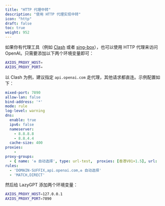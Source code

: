 ```yaml
---
title: "HTTP 代理中转"
description: "使用 HTTP 代理实现中转"
icon: "http"
draft: false
toc: true
weight: 952
---
```


如果你有代理工具（例如 [Clash](https://github.com/Dreamacro/clash) 或者 [sing-box](https://github.com/SagerNet/sing-box)），也可以使用 HTTP 代理来访问 OpenAI。只需要添加以下两个环境变量即可：

```bash
AXIOS_PROXY_HOST=
AXIOS_PROXY_PORT=
```

以 Clash 为例，建议指定 `api.openai.com` 走代理，其他请求都直连。示例配置如下：

```yaml
mixed-port: 7890
allow-lan: false
bind-address: '*'
mode: rule
log-level: warning
dns:  
  enable: true  
  ipv6: false  
  nameserver:  
    - 8.8.8.8
    - 8.8.4.4 
  cache-size: 400
proxies:
    - 
proxy-groups:
  - { name: '♻️ 自动选择', type: url-test,  proxies: [香港V01×1.5], url: 'https://api.openai.com', interval: 3600}
rules:
  - 'DOMAIN-SUFFIX,api.openai.com,♻️ 自动选择'
  - 'MATCH,DIRECT'
```

然后给 LazyGPT 添加两个环境变量：

```bash
AXIOS_PROXY_HOST=127.0.0.1
AXIOS_PROXY_PORT=7890
```


